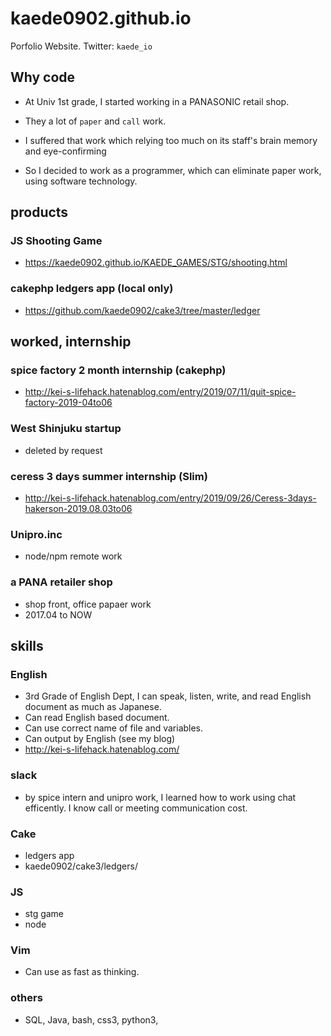 # kaede0902.github.io
Porfolio Website. Twitter: `kaede_io`
## Why code
* At Univ 1st grade, I started working in a PANASONIC retail
shop.
* They a lot of `paper` and `call` work.
* I suffered that work which relying too much on
its staff's brain memory and eye-confirming

* So I decided to work as a programmer, which can eliminate
paper work, using software technology.

## products
### JS Shooting Game
* https://kaede0902.github.io/KAEDE_GAMES/STG/shooting.html
### cakephp ledgers app (local only)
* https://github.com/kaede0902/cake3/tree/master/ledger

## worked, internship
### spice factory 2 month internship (cakephp)
* http://kei-s-lifehack.hatenablog.com/entry/2019/07/11/quit-spice-factory-2019-04to06
### West Shinjuku startup 
* deleted by request
### ceress 3 days summer internship (Slim)
* http://kei-s-lifehack.hatenablog.com/entry/2019/09/26/Ceress-3days-hakerson-2019.08.03to06
### Unipro.inc
* node/npm remote work
### a PANA retailer shop
* shop front, office papaer work
* 2017.04 to NOW

## skills
### English
* 3rd Grade of English Dept,
I can speak, listen, write, and read English document
as much as Japanese.
* Can read English based document.
* Can use correct name of file and variables.
* Can output by English (see my blog)
* http://kei-s-lifehack.hatenablog.com/

### slack
* by spice intern and unipro work, I learned how to 
work using chat efficently.
I know call or meeting communication cost.

### Cake
* ledgers app
* kaede0902/cake3/ledgers/

### JS
* stg game
* node

### Vim
* Can use as fast as thinking.

### others
*  SQL, Java, bash, css3, python3,
